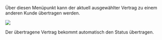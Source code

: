 Über diesen Menüpunkt kann der aktuell ausgewählter Vertrag zu einem anderen Kunde übertragen werden.  

![](http://xpecto.github.io/docs/img/img_1420452519984.png)

Der übertragene Vertrag bekommt automatisch den Status übertragen.
